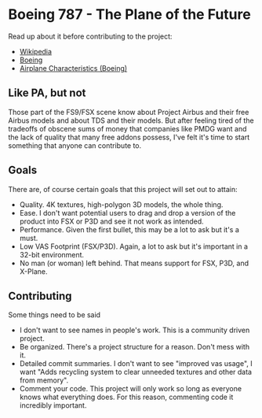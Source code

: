 # Boeing 787 - The Plane of the Future
Read up about it before contributing to the project:
* [Wikipedia](https://en.wikipedia.org/wiki/Boeing_787_Dreamliner)
* [Boeing](http://www.boeing.com/commercial/787/)
* [Airplane Characteristics (Boeing)](http://www.boeing.com/assets/pdf/commercial/airports/acaps/787.pdf)

## Like PA, but not
Those part of the FS9/FSX scene know about Project Airbus and their free Airbus models and about TDS and their models. But after feeling tired of the tradeoffs of obscene sums of money that companies like PMDG want and the lack of quality that many free addons possess, I've felt it's time to start something that anyone can contribute to.

## Goals
There are, of course certain goals that this project will set out to attain:
* Quality. 4K textures, high-polygon 3D models, the whole thing.
* Ease. I don't want potential users to drag and drop a version of the product into FSX or P3D and see it not work as intended.
* Performance. Given the first bullet, this may be a lot to ask but it's a must.
* Low VAS Footprint (FSX/P3D). Again, a lot to ask but it's important in a 32-bit environment.
* No man (or woman) left behind. That means support for FSX, P3D, and X-Plane.

## Contributing
Some things need to be said
* I don't want to see names in people's work. This is a community driven project.
* Be organized. There's a project structure for a reason. Don't mess with it.
* Detailed commit summaries. I don't want to see "improved vas usage", I want "Adds recycling system to clear unneeded textures and other data from memory".
* Comment your code. This project will only work so long as everyone knows what everything does. For this reason, commenting code it incredibly important.
